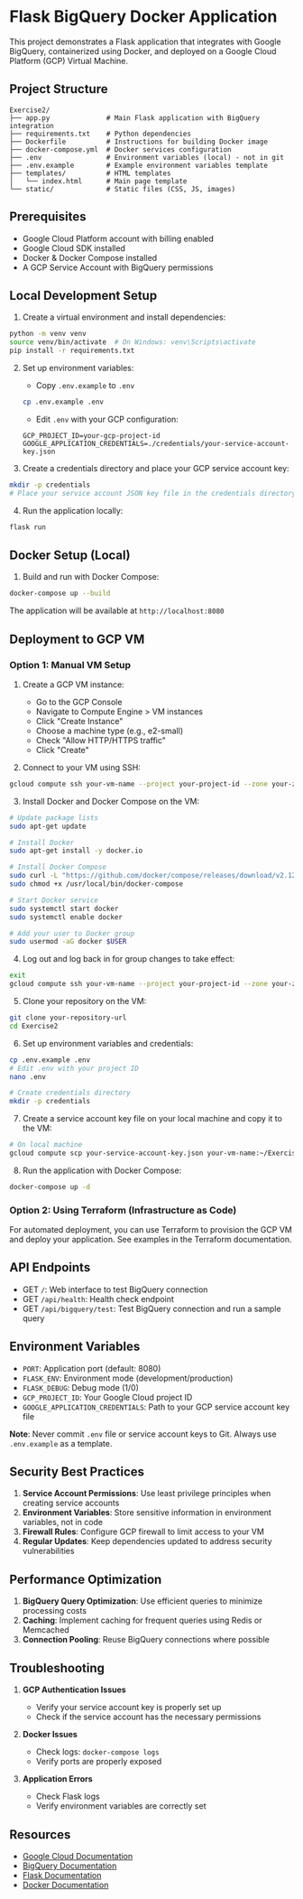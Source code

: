 # Flask BigQuery Docker Application

This project demonstrates a Flask application that integrates with Google BigQuery, containerized using Docker, and deployed on a Google Cloud Platform (GCP) Virtual Machine.

## Project Structure
```
Exercise2/
├── app.py              # Main Flask application with BigQuery integration
├── requirements.txt    # Python dependencies
├── Dockerfile          # Instructions for building Docker image
├── docker-compose.yml  # Docker services configuration
├── .env                # Environment variables (local) - not in git
├── .env.example        # Example environment variables template
├── templates/          # HTML templates
│   └── index.html      # Main page template
└── static/             # Static files (CSS, JS, images)
```

## Prerequisites

- Google Cloud Platform account with billing enabled
- Google Cloud SDK installed
- Docker & Docker Compose installed
- A GCP Service Account with BigQuery permissions

## Local Development Setup

1. Create a virtual environment and install dependencies:
```bash
python -m venv venv
source venv/bin/activate  # On Windows: venv\Scripts\activate
pip install -r requirements.txt
```

2. Set up environment variables:
   - Copy `.env.example` to `.env`
   ```bash
   cp .env.example .env
   ```
   - Edit `.env` with your GCP configuration:
   ```
   GCP_PROJECT_ID=your-gcp-project-id
   GOOGLE_APPLICATION_CREDENTIALS=./credentials/your-service-account-key.json
   ```

3. Create a credentials directory and place your GCP service account key:
```bash
mkdir -p credentials
# Place your service account JSON key file in the credentials directory
```

4. Run the application locally:
```bash
flask run
```

## Docker Setup (Local)

1. Build and run with Docker Compose:
```bash
docker-compose up --build
```

The application will be available at `http://localhost:8080`

## Deployment to GCP VM

### Option 1: Manual VM Setup

1. Create a GCP VM instance:
   - Go to the GCP Console
   - Navigate to Compute Engine > VM instances
   - Click "Create Instance"
   - Choose a machine type (e.g., e2-small)
   - Check "Allow HTTP/HTTPS traffic"
   - Click "Create"

2. Connect to your VM using SSH:
```bash
gcloud compute ssh your-vm-name --project your-project-id --zone your-zone
```

3. Install Docker and Docker Compose on the VM:
```bash
# Update package lists
sudo apt-get update

# Install Docker
sudo apt-get install -y docker.io

# Install Docker Compose
sudo curl -L "https://github.com/docker/compose/releases/download/v2.12.2/docker-compose-$(uname -s)-$(uname -m)" -o /usr/local/bin/docker-compose
sudo chmod +x /usr/local/bin/docker-compose

# Start Docker service
sudo systemctl start docker
sudo systemctl enable docker

# Add your user to Docker group
sudo usermod -aG docker $USER
```

4. Log out and log back in for group changes to take effect:
```bash
exit
gcloud compute ssh your-vm-name --project your-project-id --zone your-zone
```

5. Clone your repository on the VM:
```bash
git clone your-repository-url
cd Exercise2
```

6. Set up environment variables and credentials:
```bash
cp .env.example .env
# Edit .env with your project ID
nano .env

# Create credentials directory
mkdir -p credentials
```

7. Create a service account key file on your local machine and copy it to the VM:
```bash
# On local machine
gcloud compute scp your-service-account-key.json your-vm-name:~/Exercise2/credentials/ --project your-project-id --zone your-zone
```

8. Run the application with Docker Compose:
```bash
docker-compose up -d
```

### Option 2: Using Terraform (Infrastructure as Code)

For automated deployment, you can use Terraform to provision the GCP VM and deploy your application. See examples in the Terraform documentation.

## API Endpoints

- GET `/`: Web interface to test BigQuery connection
- GET `/api/health`: Health check endpoint
- GET `/api/bigquery/test`: Test BigQuery connection and run a sample query

## Environment Variables

- `PORT`: Application port (default: 8080)
- `FLASK_ENV`: Environment mode (development/production)
- `FLASK_DEBUG`: Debug mode (1/0)
- `GCP_PROJECT_ID`: Your Google Cloud project ID
- `GOOGLE_APPLICATION_CREDENTIALS`: Path to your GCP service account key file

**Note**: Never commit `.env` file or service account keys to Git. Always use `.env.example` as a template.

## Security Best Practices

1. **Service Account Permissions**: Use least privilege principles when creating service accounts
2. **Environment Variables**: Store sensitive information in environment variables, not in code
3. **Firewall Rules**: Configure GCP firewall to limit access to your VM
4. **Regular Updates**: Keep dependencies updated to address security vulnerabilities

## Performance Optimization

1. **BigQuery Query Optimization**: Use efficient queries to minimize processing costs
2. **Caching**: Implement caching for frequent queries using Redis or Memcached
3. **Connection Pooling**: Reuse BigQuery connections where possible

## Troubleshooting

1. **GCP Authentication Issues**
   - Verify your service account key is properly set up
   - Check if the service account has the necessary permissions

2. **Docker Issues**
   - Check logs: `docker-compose logs`
   - Verify ports are properly exposed

3. **Application Errors**
   - Check Flask logs
   - Verify environment variables are correctly set

## Resources

- [Google Cloud Documentation](https://cloud.google.com/docs)
- [BigQuery Documentation](https://cloud.google.com/bigquery/docs)
- [Flask Documentation](https://flask.palletsprojects.com/)
- [Docker Documentation](https://docs.docker.com/)